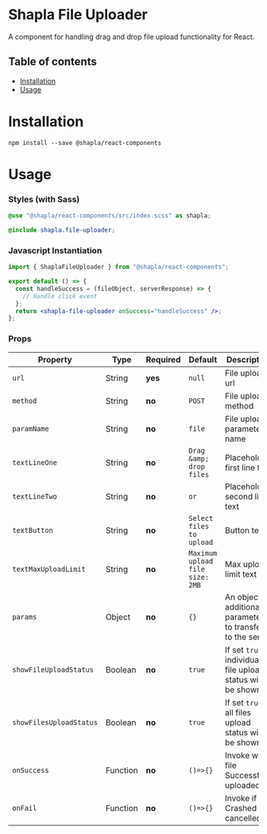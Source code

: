# Shapla File Uploader

A component for handling drag and drop file upload functionality for React.

## Table of contents

- [Installation](#installation)
- [Usage](#usage)

# Installation

```
npm install --save @shapla/react-components
```

# Usage

### Styles (with Sass)

```scss
@use "@shapla/react-components/src/index.scss" as shapla;

@include shapla.file-uploader;
```

### Javascript Instantiation

```jsx
import { ShaplaFileUploader } from "@shapla/react-components";

export default () => {
  const handleSuccess = (fileObject, serverResponse) => {
    // Handle click event
  };
  return <shapla-file-uploader onSuccess="handleSuccess" />;
};
```

### Props

| Property                | Type     | Required | Default                         | Description                                                  |
| ----------------------- | -------- | -------- | ------------------------------- | ------------------------------------------------------------ |
| `url`                   | String   | **yes**  | `null`                          | File upload url                                              |
| `method`                | String   | **no**   | `POST`                          | File upload method                                           |
| `paramName`             | String   | **no**   | `file`                          | File upload parameter name                                   |
| `textLineOne`           | String   | **no**   | `Drag &amp; drop files`         | Placeholder first line text                                  |
| `textLineTwo`           | String   | **no**   | `or`                            | Placeholder second line text                                 |
| `textButton`            | String   | **no**   | `Select files to upload`        | Button text                                                  |
| `textMaxUploadLimit`    | String   | **no**   | `Maximum upload file size: 2MB` | Max upload limit text                                        |
| `params`                | Object   | **no**   | `{}`                            | An object of additional parameters to transfer to the server |
| `showFileUploadStatus`  | Boolean  | **no**   | `true`                          | If set `true`, individual file upload status will be shown   |
| `showFilesUploadStatus` | Boolean  | **no**   | `true`                          | If set `true`, all files upload status will be shown         |
| `onSuccess`             | Function | **no**   | `()=>{}`                        | Invoke when file Successfully uploaded                       |
| `onFail`                | Function | **no**   | `()=>{}`                        | Invoke if file Crashed or cancelled                          |
